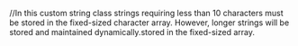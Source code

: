 //In this custom string class strings requiring less than 10 characters must be stored in the fixed-sized character
array. However, longer strings will be stored and maintained dynamically.stored in the fixed-sized array.